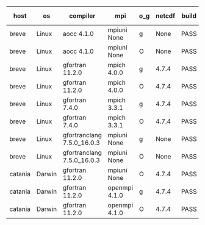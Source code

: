 

| host     | os       | compiler                              | mpi                      | o_g        | netcdf        | build       | u_pass          | u_fail          | s_pass            | s_fail            | e_pass             | e_fail             | nuopc_pass       | nuopc_fail       | artifacts link          |
|----------|----------|---------------------------------------|--------------------------|------------|---------------|-------------|-----------------|-----------------|-------------------|-------------------|--------------------|--------------------|------------------|------------------|-------------------------|
| breve | Linux | aocc 4.1.0 | mpiuni None  | g | None  | PASS | 12504 | 26 | 9 | 0 | 44 | 0 | None | None | <a href="https://github.com/esmf-org/esmf-test-artifacts/tree/30e2b591ba06fe7034d6d9c05026022e359073c7/develop/aocc/4.1.0/g/mpiuni/None" target="_blank">30e2b59</a> | 
| breve | Linux | aocc 4.1.0 | mpiuni None  | O | None  | PASS | 12504 | 26 | 9 | 0 | 44 | 0 | None | None | <a href="https://github.com/esmf-org/esmf-test-artifacts/tree/e26652024016965a91d1e4e2e10bbd57b94fdaa6/develop/aocc/4.1.0/O/mpiuni/None" target="_blank">e266520</a> | 
| breve | Linux | gfortran 11.2.0 | mpich 4.0.0  | g | 4.7.4  | PASS | 14200 | 0 | 51 | 0 | 81 | 0 | 56 | 0 | <a href="https://github.com/esmf-org/esmf-test-artifacts/tree/ce76d0a92adaf14f4745c623694b42605792d086/develop/gfortran/11.2.0/g/mpich/4.0.0" target="_blank">ce76d0a</a> | 
| breve | Linux | gfortran 11.2.0 | mpich 4.0.0  | O | 4.7.4  | PASS | 14200 | 0 | 51 | 0 | 81 | 0 | 56 | 0 | <a href="https://github.com/esmf-org/esmf-test-artifacts/tree/a03a00e789b7691a7a964571c557cf83c548d103/develop/gfortran/11.2.0/O/mpich/4.0.0" target="_blank">a03a00e</a> | 
| breve | Linux | gfortran 7.4.0 | mpich 3.3.1  | g | 4.7.4  | PASS | 14200 | 0 | 51 | 0 | 81 | 0 | 56 | 0 | <a href="https://github.com/esmf-org/esmf-test-artifacts/tree/580a8dab4c28426677f90df0aca64618c7e66d4d/develop/gfortran/7.4.0/g/mpich/3.3.1" target="_blank">580a8da</a> | 
| breve | Linux | gfortran 7.4.0 | mpich 3.3.1  | O | 4.7.4  | PASS | 14200 | 0 | 51 | 0 | 81 | 0 | 56 | 0 | <a href="https://github.com/esmf-org/esmf-test-artifacts/tree/2f8c7a1e393c2aa6f375e88a816f1c2f0b7fa1c3/develop/gfortran/7.4.0/O/mpich/3.3.1" target="_blank">2f8c7a1</a> | 
| breve | Linux | gfortranclang 7.5.0_16.0.3 | mpiuni None  | g | None  | PASS | 12530 | 0 | 9 | 0 | 44 | 0 | None | None | <a href="https://github.com/esmf-org/esmf-test-artifacts/tree/48e4b310a76d822719f5c9da86e3e92e9321d55a/develop/gfortranclang/7.5.0_16.0.3/g/mpiuni/None" target="_blank">48e4b31</a> | 
| breve | Linux | gfortranclang 7.5.0_16.0.3 | mpiuni None  | O | None  | PASS | 12530 | 0 | 9 | 0 | 44 | 0 | None | None | <a href="https://github.com/esmf-org/esmf-test-artifacts/tree/a52b24c30de14812d28093509c37b114b6593666/develop/gfortranclang/7.5.0_16.0.3/O/mpiuni/None" target="_blank">a52b24c</a> | 
| catania | Darwin | gfortran 11.2.0 | mpiuni None  | O | 4.7.4  | PASS | None | None | None | None | None | None | None | None | <a href="https://github.com/esmf-org/esmf-test-artifacts/tree/19de344636d009f9fce772eb869d1cd33a1c8870/develop/gfortran/11.2.0/O/mpiuni/None" target="_blank">19de344</a> | 
| catania | Darwin | gfortran 11.2.0 | openmpi 4.1.0  | g | 4.7.4  | PASS | 14197 | 3 | 51 | 0 | 81 | 0 | 56 | 0 | <a href="https://github.com/esmf-org/esmf-test-artifacts/tree/7766cecf6479ee9f63287e1c4d786342ce1d6796/develop/gfortran/11.2.0/g/openmpi/4.1.0" target="_blank">7766cec</a> | 
| catania | Darwin | gfortran 11.2.0 | openmpi 4.1.0  | O | 4.7.4  | PASS | 14197 | 3 | 51 | 0 | 81 | 0 | 56 | 0 | <a href="https://github.com/esmf-org/esmf-test-artifacts/tree/4963183372465d1dde9d302f759358525cb38db6/develop/gfortran/11.2.0/O/openmpi/4.1.0" target="_blank">4963183</a> | 
